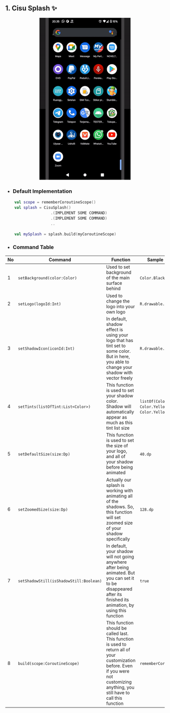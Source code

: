 ## 1. Cisu Splash ✨

<p align="center">
<img src = "https://raw.githubusercontent.com/fahmirumagutawan/Cisu-Jetpack-Component/master/CisuSplash/ezgif-4-8193535522.gif" height = "512" >
</p>

-   ### Default Implementation
```kotlin
    val scope = rememberCoroutineScope()
    val splash = CisuSplash()
                    .(IMPLEMENT SOME COMMAND)
                    .(IMPLEMENT SOME COMMAND)
                    ..
    
    val mySplash = splash.build(myCoroutineScope)
```

-   ### Command Table

| No | Command | Function | Sample Parameter |
|--|--| --| --|
| 1 | `setBackground(color:Color)` | Used to set background of the main surface behind | `Color.Black` |
| 2 | `setLogo(logoId:Int)` | Used to change the logo into your own logo | `R.drawable.ic_explore`   |
| 3 | `setShadowIcon(iconId:Int)` | In default, shadow effect is using your logo that has tint set to some color. But in here, you able to change your shadow with vector freely | `R.drawable.ic_explore` |
| 4 | `setTints(listOfTint:List<Color>)` |  This function is used to set your shadow color. Shadow will automatically appear as much as this tint list size  |  `listOf(Color.Yellow, Color.Yellow, Color.Yellow)` |
| 5 | `setDefaultSize(size:Dp)` | This function is used to set the size of your logo, and all of your shadow before being animated | `40.dp` |
| 6 | `setZoomedSize(size:Dp)` | Actually our splash is working with animating all of the shadows. So, this function will set zoomed size of your shadow specifically | `128.dp` |
| 7 | `setShadowStill(isShadowStill:Boolean)` | In default, your shadow will not going anywhere after being animated. But you can set it to be disappeared after its finished its animation, by using this function |  `true` |
| 8 | `build(scope:CoroutineScope)` | This function should be called last. This function is used to return all of your customization before. Even if you were not customizing anything, you still have to call this function | `rememberCoroutineScope()` |
